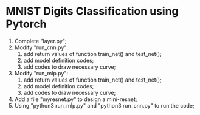 # MNIST Digits Classification using Pytorch

1. Complete "layer.py";
2. Modify "run_cnn.py": 
   1. add return values of function train_net() and test_net();
   2. add model definition codes;
   3. add codes to draw necessary curve;
3. Modify "run_mlp.py": 
   1. add return values of function train_net() and test_net();
   2. add model definition codes;
   3. add codes to draw necessary curve;
4. Add a file "myresnet.py" to design a mini-resnet;
5. Using "python3 run_mlp.py" and "python3 run_cnn.py" to run the code;